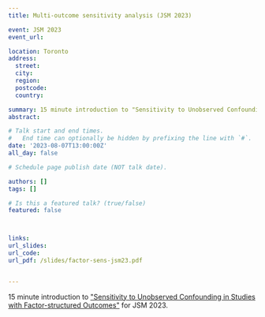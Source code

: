 ```yaml
---
title: Multi-outcome sensitivity analysis (JSM 2023)

event: JSM 2023
event_url: 

location: Toronto
address:
  street: 
  city: 
  region: 
  postcode: 
  country: 

summary: 15 minute introduction to "Sensitivity to Unobserved Confounding in Studies with Factor-structured Outcomes" (JSM 2023)
abstract: 

# Talk start and end times.
#   End time can optionally be hidden by prefixing the line with `#`.
date: '2023-08-07T13:00:00Z'
all_day: false

# Schedule page publish date (NOT talk date).

authors: []
tags: []

# Is this a featured talk? (true/false)
featured: false



links:
url_slides: 
url_code:
url_pdf: /slides/factor-sens-jsm23.pdf


---
```


15 minute introduction to ["Sensitivity to Unobserved Confounding in Studies with Factor-structured Outcomes"](publication/2022-bayes-multi-outcome/) for JSM 2023.


